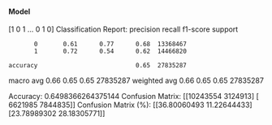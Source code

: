 #### Model
[1 0 1 ... 0 1 0]
Classification Report:
              precision    recall  f1-score   support

           0       0.61      0.77      0.68  13368467
           1       0.72      0.54      0.62  14466820

    accuracy                           0.65  27835287
   macro avg       0.66      0.65      0.65  27835287
weighted avg       0.66      0.65      0.65  27835287

Accuracy: 0.6498366264375144
Confusion Matrix:
[[10243554  3124913]
 [ 6621985  7844835]]
Confusion Matrix (%):
[[36.80060493 11.22644433]
 [23.78989302 28.18305771]]
